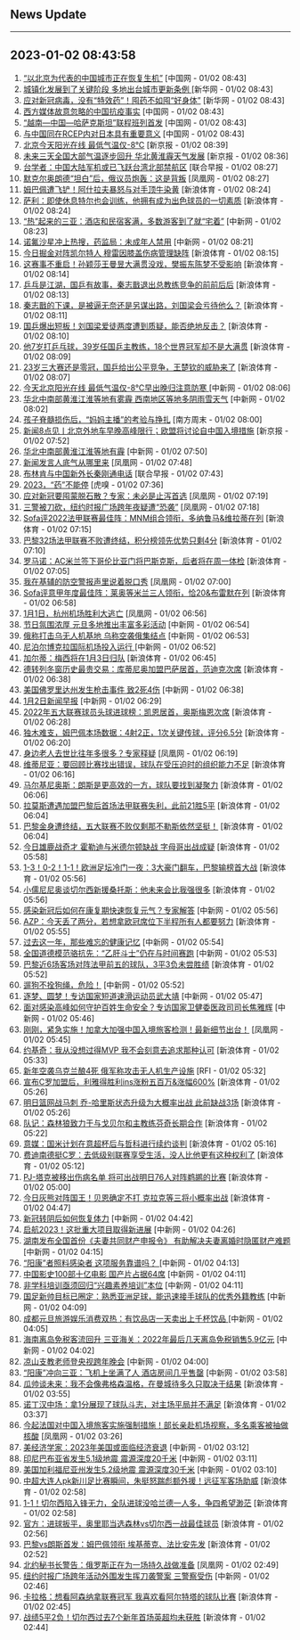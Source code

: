 ## News Update
---
2023-01-02 08:43:58
---
1. <a target="_blank" href="http://news.china.com.cn/2023-01/02/content_85036135.htm">“以北京为代表的中国城市正在恢复生机”</a> [中国网 - 01/02 08:43]
2. <a target="_blank" href="http://www.news.cn/politics/2023-01/02/c_1129250235.htm">城镇化发展到了关键阶段 多地出台城市更新条例 </a> [新华网 - 01/02 08:43]
3. <a target="_blank" href="http://www.news.cn/politics/2023-01/02/c_1129250225.htm">应对新冠病毒，没有“特效药”！囤药不如囤“好身体”</a> [新华网 - 01/02 08:43]
4. <a target="_blank" href="http://news.china.com.cn/2023-01/02/content_85036139.htm">西方媒体故意忽略的中国抗疫事实</a> [中国网 - 01/02 08:43]
5. <a target="_blank" href="http://news.china.com.cn/2023-01/02/content_85036137.htm">“越南—中国—哈萨克斯坦”联程班列首发</a> [中国网 - 01/02 08:43]
6. <a target="_blank" href="http://news.china.com.cn/2023-01/02/content_85036136.htm">与中国同在RCEP内对日本具有重要意义</a> [中国网 - 01/02 08:43]
7. <a target="_blank" href="https://www.bjnews.com.cn/detail-167261988314496.html">北京今天阳光在线 最低气温仅-8℃</a> [新京报 - 01/02 08:39]
8. <a target="_blank" href="https://www.bjnews.com.cn/detail-167261962414492.html">未来三天全国大部气温逐步回升 华北黄淮霾天气发展</a> [新京报 - 01/02 08:36]
9. <a target="_blank" href="https://www.zaobao.com/realtime/china/story20230102-1349246">台学者：中国大陆军机或已飞跃台湾北部禁航区</a> [联合早报 - 01/02 08:27]
10. <a target="_blank" href="https://news.ifeng.com/c/8MErdGe4sk3">默克尔奥朗德“坦白”后，俄议员炮轰：这是背叛</a> [凤凰网 - 01/02 08:27]
11. <a target="_blank" href="https://k.sina.cn/article_2018499075_784fda0302001kqj0.html?from=sports&subch=osport">姆巴佩遭飞铲！阿什拉夫暴怒与对手顶牛染黄</a> [新浪体育 - 01/02 08:24]
12. <a target="_blank" href="https://k.sina.cn/article_2018499075_784fda0302001kqiy.html?from=sports&subch=osport">萨利：即使休息特尔也会训练，他拥有成为出色球员的一切素质</a> [新浪体育 - 01/02 08:24]
13. <a target="_blank" href="http://www.chinanews.com//life/2023/01-02/9925959.shtml">“热”起来的三亚：酒店和民宿客满，多数游客到了就“宅着”</a> [中新网 - 01/02 08:23]
14. <a target="_blank" href="http://www.chinanews.com//life/2023/01-02/9925958.shtml">诺氟沙星冲上热搜，药监局：未成年人禁用</a> [中新网 - 01/02 08:21]
15. <a target="_blank" href="https://k.sina.cn/article_2018499075_784fda0302001kqin.html?from=sports&subch=osport">今日掘金对阵凯尔特人 穆雷因膝盖伤病管理缺阵</a> [新浪体育 - 01/02 08:15]
16. <a target="_blank" href="https://k.sina.cn/article_5559864694_14b64cd760010135il.html?from=sports&subch=pingpang">这赛事不重启！孙颖莎王曼昱大满贯没戏，樊振东陈梦不受影响</a> [新浪体育 - 01/02 08:14]
17. <a target="_blank" href="https://k.sina.cn/article_5559864694_14b64cd760010135ik.html?from=sports&subch=pingpang">乒乓是江湖，国乒有故事，秦志戬退出总教练竞争的前前后后</a> [新浪体育 - 01/02 08:13]
18. <a target="_blank" href="https://k.sina.cn/article_5559864694_14b64cd760010135ij.html?from=sports&subch=pingpang">秦志戬的下课，是被逼无奈还是另谋出路，刘国梁会亏待他么？</a> [新浪体育 - 01/02 08:11]
19. <a target="_blank" href="https://k.sina.cn/article_5559864694_14b64cd760010135ii.html?from=sports&subch=pingpang">国乒爆出短板！刘国梁爱徒两度遭到质疑，能否绝地反击？</a> [新浪体育 - 01/02 08:10]
20. <a target="_blank" href="https://k.sina.cn/article_5559864694_14b64cd760010135ih.html?from=sports&subch=pingpang">他7岁打乒乓球，39岁任国乒主教练，18个世界冠军却不是大满贯</a> [新浪体育 - 01/02 08:09]
21. <a target="_blank" href="https://k.sina.cn/article_5559864694_14b64cd760010135ig.html?from=sports&subch=pingpang">23岁三大赛还是零冠，国乒给出公平竞争，王楚钦的威胁来了</a> [新浪体育 - 01/02 08:07]
22. <a target="_blank" href="http://www.chinanews.com//sh/2023/01-02/9925955.shtml">今天北京阳光在线 最低气温仅-8℃早出晚归注意防寒 </a> [中新网 - 01/02 08:06]
23. <a target="_blank" href="http://www.chinanews.com//sh/2023/01-02/9925953.shtml">华北中南部黄淮江淮等地有雾霾 西南地区等地多阴雨雪天气</a> [中新网 - 01/02 08:02]
24. <a target="_blank" href="http://www.infzm.com/contents/241441">孩子脊髓损伤后，“妈妈主播”的考验与挣扎</a> [南方周末 - 01/02 08:00]
25. <a target="_blank" href="https://www.bjnews.com.cn/detail-167259506314444.html">新闻8点见丨北京外地车早晚高峰限行；欧盟将讨论自中国入境措施</a> [新京报 - 01/02 07:52]
26. <a target="_blank" href="http://www.chinanews.com//sh/2023/01-02/9925952.shtml">华北中南部黄淮江淮等地有霾</a> [中新网 - 01/02 07:50]
27. <a target="_blank" href="https://news.ifeng.com/c/8MElylm3stf">新闻发言人底气从哪里来</a> [凤凰网 - 01/02 07:48]
28. <a target="_blank" href="https://www.zaobao.com/realtime/china/story20230102-1349244">布林肯与中国新外长秦刚通电话</a> [联合早报 - 01/02 07:43]
29. <a target="_blank" href="https://www.huxiu.com/article/758426.html">2023，“药”不能停</a> [虎嗅 - 01/02 07:36]
30. <a target="_blank" href="https://news.ifeng.com/c/8MEgKFnv9mh">应对新冠要囤蒙脱石散？专家：未必是止泻首选</a> [凤凰网 - 01/02 07:19]
31. <a target="_blank" href="https://news.ifeng.com/c/8MEgKFnv9mH">三警被刀砍，纽约时报广场跨年夜疑遭“恐袭”</a> [凤凰网 - 01/02 07:18]
32. <a target="_blank" href="https://k.sina.cn/article_2018499075_784fda0302001kqi4.html?from=sports&subch=osport">Sofa评2022法甲联赛最佳阵：MNM组合领衔，多纳鲁马&维拉蒂在列</a> [新浪体育 - 01/02 07:15]
33. <a target="_blank" href="https://k.sina.cn/article_2018499075_784fda0302001kqi3.html?from=sports&subch=osport">巴黎32场法甲联赛不败遭终结，积分榜领先优势只剩4分</a> [新浪体育 - 01/02 07:10]
34. <a target="_blank" href="https://k.sina.cn/article_2018499075_784fda0302001kqi2.html?from=sports&subch=osport">罗马诺：AC米兰签下哥伦比亚门将巴斯克斯，后者将在周一体检</a> [新浪体育 - 01/02 07:05]
35. <a target="_blank" href="https://news.ifeng.com/c/8MElylm3sp5">我在基辅的防空警报声里说着脱口秀</a> [凤凰网 - 01/02 07:00]
36. <a target="_blank" href="https://k.sina.cn/article_2018499075_784fda0302001kqi0.html?from=sports&subch=osport">Sofa评意甲年度最佳阵：莱奥等米兰三人领衔，恰20&布雷默在列</a> [新浪体育 - 01/02 06:58]
37. <a target="_blank" href="https://news.ifeng.com/c/8MElylm3shr">1月1日，杭州机场胜利大逃亡</a> [凤凰网 - 01/02 06:56]
38. <a target="_blank" href="http://www.chinanews.com//sh/2023/01-02/9925951.shtml">节日氛围浓厚 元旦多地推出丰富多彩活动</a> [中新网 - 01/02 06:54]
39. <a target="_blank" href="http://www.chinanews.com//gj/2023/01-02/9925950.shtml">俄称打击乌无人机基地 乌称空袭俄集结点</a> [中新网 - 01/02 06:53]
40. <a target="_blank" href="http://www.chinanews.com//gj/2023/01-02/9925949.shtml">尼泊尔博克拉国际机场投入运行 </a> [中新网 - 01/02 06:52]
41. <a target="_blank" href="https://k.sina.cn/article_2018499075_784fda0302001kqhy.html?from=sports&subch=osport">加尔蒂：梅西将在1月3日归队</a> [新浪体育 - 01/02 06:45]
42. <a target="_blank" href="https://k.sina.cn/article_2018499075_784fda0302001kqhx.html?from=sports&subch=osport">德转列冬窗历史最贵交易：库蒂尼奥加盟巴萨居首，范迪克次席</a> [新浪体育 - 01/02 06:38]
43. <a target="_blank" href="http://www.chinanews.com//gj/2023/01-02/9925948.shtml">美国佛罗里达州发生枪击事件 致2死4伤</a> [中新网 - 01/02 06:38]
44. <a target="_blank" href="http://www.chinanews.com//gn/2023/01-02/9925947.shtml">1月2日新闻早报</a> [中新网 - 01/02 06:29]
45. <a target="_blank" href="https://k.sina.cn/article_2018499075_784fda0302001kqhw.html?from=sports&subch=osport">2022年五大联赛球员头球进球榜：凯恩居首，奥斯梅恩次席</a> [新浪体育 - 01/02 06:28]
46. <a target="_blank" href="https://k.sina.cn/article_2018499075_784fda0302001kqhv.html?from=sports&subch=osport">独木难支，姆巴佩本场数据：4射2正，1次关键传球，评分6.5分</a> [新浪体育 - 01/02 06:20]
47. <a target="_blank" href="https://news.ifeng.com/c/8MEbB8bwRMW">身边老人去世比往年多很多？专家释疑</a> [凤凰网 - 01/02 06:19]
48. <a target="_blank" href="https://k.sina.cn/article_2018499075_784fda0302001kqhu.html?from=sports&subch=osport">维蒂尼亚：要回顾比赛找出错误，球队在受压迫时的组织能力不足</a> [新浪体育 - 01/02 06:16]
49. <a target="_blank" href="https://k.sina.cn/article_2018499075_784fda0302001kqhr.html?from=sports&subch=osport">马尔基尼奥斯：朗斯是更高效的一方，球队要找到凝聚力</a> [新浪体育 - 01/02 06:06]
50. <a target="_blank" href="https://k.sina.cn/article_2018499075_784fda0302001kqhq.html?from=sports&subch=osport">拉莫斯遭遇加盟巴黎后首场法甲联赛失利，此前21胜5平</a> [新浪体育 - 01/02 06:04]
51. <a target="_blank" href="https://k.sina.cn/article_2018499075_784fda0302001kqhp.html?from=sports&subch=osport">巴黎金身遭终结，五大联赛不败仅剩那不勒斯依然坚挺！</a> [新浪体育 - 01/02 06:04]
52. <a target="_blank" href="https://k.sina.cn/article_2018499075_784fda0302001kqho.html?from=sports&subch=osport">今日雄鹿战奇才 霍勒迪与米德尔顿缺战 字母哥出战成疑</a> [新浪体育 - 01/02 05:58]
53. <a target="_blank" href="https://k.sina.cn/article_2834321443_a8f0502300100xxvb.html?from=sports&subch=global">1-3！0-2！1-1！欧洲足坛冷门一夜：3大豪门翻车，巴黎输榜首大战</a> [新浪体育 - 01/02 05:56]
54. <a target="_blank" href="https://k.sina.cn/article_2018499075_784fda0302001kqhn.html?from=sports&subch=osport">小儒尼尼奥谈切尔西新援桑托斯：他未来会比我强很多</a> [新浪体育 - 01/02 05:56]
55. <a target="_blank" href="http://www.chinanews.com//sh/2023/01-02/9925941.shtml">感染新冠后如何在康复期快速恢复元气？专家解答</a> [中新网 - 01/02 05:56]
56. <a target="_blank" href="https://k.sina.cn/article_2018499075_784fda0302001kqhk.html?from=sports&subch=osport">AZP：今天丢了两分，若想拿欧冠席位下半程所有人都要努力</a> [新浪体育 - 01/02 05:55]
57. <a target="_blank" href="http://www.chinanews.com//gn/2023/01-02/9925944.shtml">过去这一年，那些难忘的健康记忆</a> [中新网 - 01/02 05:54]
58. <a target="_blank" href="http://www.chinanews.com//sh/2023/01-02/9925945.shtml">全国道德模范骆抗先：“乙肝斗士”仍在与时间赛跑</a> [中新网 - 01/02 05:53]
59. <a target="_blank" href="https://k.sina.cn/article_2018499075_784fda0302001kqhf.html?from=sports&subch=osport">巴黎近6场客场对阵法甲前五的球队，3平3负未尝胜绩</a> [新浪体育 - 01/02 05:52]
60. <a target="_blank" href="http://www.chinanews.com//sh/2023/01-02/9925946.shtml">遛狗不拴狗绳，危险！</a> [中新网 - 01/02 05:52]
61. <a target="_blank" href="http://www.chinanews.com//ty/2023/01-02/9925943.shtml">逐梦、圆梦！专访国家短道速滑运动员武大靖</a> [中新网 - 01/02 05:47]
62. <a target="_blank" href="http://www.chinanews.com//gn/2023/01-02/9925942.shtml">面对感染高峰如何守护百姓生命安全？专访国家卫健委医政司司长焦雅辉</a> [中新网 - 01/02 05:46]
63. <a target="_blank" href="https://news.ifeng.com/c/8MEgKFnv9cL">刚刚，紧急实施！加拿大加强中国入境旅客检测！最新细节出台！</a> [凤凰网 - 01/02 05:45]
64. <a target="_blank" href="https://k.sina.cn/article_2018499075_784fda0302001kqha.html?from=sports&subch=osport">约基奇：我从没想过得MVP 我不会刻意去追求那种认可</a> [新浪体育 - 01/02 05:33]
65. <a target="_blank" href="https://www.rfi.fr/cn/%E5%9B%BD%E9%99%85%E6%8A%A5%E9%81%93/20230101-%E7%AC%AC3%E5%BA%A6%E5%87%BA%E4%BB%BB%E5%B7%B4%E8%A5%BF%E6%80%BB%E7%BB%9F-%E9%B2%81%E6%8B%89%E5%AE%A3%E8%AA%93%E5%B0%B1%E8%81%8C">新年空袭乌克兰酿4死 俄军称攻击无人机生产设施</a> [RFI - 01/02 05:32]
66. <a target="_blank" href="https://k.sina.cn/article_2018499075_784fda0302001kqh8.html?from=sports&subch=osport">宣布C罗加盟后，利雅得胜利ins涨粉五百万&涨幅600%</a> [新浪体育 - 01/02 05:26]
67. <a target="_blank" href="https://k.sina.cn/article_2018499075_784fda0302001kqhb.html?from=sports&subch=osport">明日篮网战马刺 乔-哈里斯状态升级为大概率出战 此前缺战3场</a> [新浪体育 - 01/02 05:26]
68. <a target="_blank" href="https://k.sina.cn/article_2018499075_784fda0302001kqh6.html?from=sports&subch=osport">队记：森林狼致力于与戈贝尔和主教练芬奇长期合作</a> [新浪体育 - 01/02 05:22]
69. <a target="_blank" href="https://k.sina.cn/article_2018499075_784fda0302001kqh2.html?from=sports&subch=osport">意媒：国米计划在意超杯后与哲科进行续约谈判</a> [新浪体育 - 01/02 05:16]
70. <a target="_blank" href="https://k.sina.cn/article_2018499075_784fda0302001kqgu.html?from=sports&subch=osport">费迪南德挺C罗：去低级别联赛享受生活，没人比他更有这种权利了</a> [新浪体育 - 01/02 05:12]
71. <a target="_blank" href="https://k.sina.cn/article_2018499075_784fda0302001kqgt.html?from=sports&subch=osport">PJ-塔克被移出伤病名单 将可出战明日76人对阵鹈鹕的比赛</a> [新浪体育 - 01/02 05:00]
72. <a target="_blank" href="https://k.sina.cn/article_2018499075_784fda0302001kqgp.html?from=sports&subch=osport">今日灰熊对阵国王！贝恩确定不打 克拉克等三将小概率出战</a> [新浪体育 - 01/02 04:47]
73. <a target="_blank" href="http://www.chinanews.com//sh/2023/01-02/9925940.shtml">新冠转阴后如何恢复体力</a> [中新网 - 01/02 04:42]
74. <a target="_blank" href="http://www.chinanews.com//gn/2023/01-02/9925939.shtml">启航2023！这批重大项目取得新进展</a> [中新网 - 01/02 04:26]
75. <a target="_blank" href="http://www.chinanews.com//sh/2023/01-02/9925934.shtml">湖南发布全国首份《夫妻共同财产申报令》 有助解决夫妻离婚时隐匿财产难题</a> [中新网 - 01/02 04:15]
76. <a target="_blank" href="http://www.chinanews.com//sh/2023/01-02/9925935.shtml"> “阳康”者照料感染者 这项服务靠谱吗？ </a> [中新网 - 01/02 04:13]
77. <a target="_blank" href="http://www.chinanews.com//cul/2023/01-02/9925937.shtml">中国影史100部十亿电影 国产片占据64席</a> [中新网 - 01/02 04:11]
78. <a target="_blank" href="http://www.chinanews.com//sh/2023/01-02/9925936.shtml">非学科培训亟须回归“兴趣素养培训”本位</a> [中新网 - 01/02 04:11]
79. <a target="_blank" href="http://www.chinanews.com//ty/2023/01-02/9925938.shtml">国足新帅目标已圈定：熟悉亚洲足球，能迅速接手球队的优秀外籍教练</a> [中新网 - 01/02 04:09]
80. <a target="_blank" href="http://www.chinanews.com//sh/2023/01-02/9925932.shtml">成都元旦旅游娱乐消费双热：有饮品店一天卖出上千杯饮品 </a> [中新网 - 01/02 04:05]
81. <a target="_blank" href="http://www.chinanews.com//sh/2023/01-02/9925931.shtml">海南离岛免税客流回升 三亚海关：2022年最后几天离岛免税销售5.9亿元</a> [中新网 - 01/02 04:02]
82. <a target="_blank" href="http://www.chinanews.com//sh/2023/01-02/9925930.shtml">凉山支教老师登央视跨年晚会</a> [中新网 - 01/02 04:00]
83. <a target="_blank" href="http://www.chinanews.com//sh/2023/01-02/9925933.shtml">“阳康”冲向三亚：飞机上坐满了人 酒店房间几乎售罄</a> [中新网 - 01/02 03:58]
84. <a target="_blank" href="https://k.sina.cn/article_2018499075_784fda0302001kqgi.html?from=sports&subch=osport">瓜帅谈未来：我不会像弗格森温格，在曼城待多久只取决于结果</a> [新浪体育 - 01/02 03:55]
85. <a target="_blank" href="https://k.sina.cn/article_2018499075_784fda0302001kqgd.html?from=sports&subch=osport">诺丁汉中场：拿1分展现了球队斗志，对主场平局并不满足</a> [新浪体育 - 01/02 03:37]
86. <a target="_blank" href="https://news.ifeng.com/c/8MEVG4vhzmK">今起法国对中国入境旅客实施强制措施！部长亲赴机场视察，多名乘客被抽做核酸</a> [凤凰网 - 01/02 03:26]
87. <a target="_blank" href="http://www.chinanews.com//gj/2023/01-02/9925929.shtml">美经济学家：2023年美国或面临经济衰退</a> [中新网 - 01/02 03:12]
88. <a target="_blank" href="http://www.chinanews.com//gj/2023/01-02/9925928.shtml">印尼巴布亚省发生5.1级地震 震源深度20千米</a> [中新网 - 01/02 03:11]
89. <a target="_blank" href="http://www.chinanews.com//gj/2023/01-02/9925927.shtml">美国加利福尼亚州发生5.2级地震 震源深度30千米</a> [中新网 - 01/02 03:10]
90. <a target="_blank" href="https://k.sina.cn/article_1685707867_6479dc5b001019rcj.html?from=sports&subch=cnfootball">中超大连人pk新川足比赛瞬间，朱挺怒踹彪额外援！远征军客场助威</a> [新浪体育 - 01/02 02:58]
91. <a target="_blank" href="https://k.sina.cn/article_1436416680_559dfaa8001015olc.html?from=sports&subch=global">1-1！切尔西陷入锋无力，全队进球没哈兰德一人多，争四希望渺茫</a> [新浪体育 - 01/02 02:58]
92. <a target="_blank" href="https://k.sina.cn/article_2018499075_784fda0302001kqg2.html?from=sports&subch=osport">官方：进球扳平，奥里耶当选森林vs切尔西一战最佳球员</a> [新浪体育 - 01/02 02:56]
93. <a target="_blank" href="https://k.sina.cn/article_2018499075_784fda0302001kqg1.html?from=sports&subch=osport">巴黎vs朗斯首发：姆巴佩领衔 埃基蒂克、法比安先发</a> [新浪体育 - 01/02 02:52]
94. <a target="_blank" href="https://news.ifeng.com/c/8MEVG4vQObV">北约秘书长警告：俄罗斯正在为一场持久战做准备</a> [凤凰网 - 01/02 02:49]
95. <a target="_blank" href="http://www.chinanews.com//gj/2023/01-02/9925926.shtml">纽约时报广场跨年活动外围发生挥刀袭警案 三警察受伤</a> [中新网 - 01/02 02:46]
96. <a target="_blank" href="https://k.sina.cn/article_2018499075_784fda0302001kqfx.html?from=sports&subch=osport">卡拉格：想看阿森纳拿联赛冠军 我喜欢看阿尔特塔的球队比赛</a> [新浪体育 - 01/02 02:45]
97. <a target="_blank" href="https://k.sina.cn/article_2018499075_784fda0302001kqfy.html?from=sports&subch=osport">战绩5平2负！切尔西过去7个新年首场英超均未获胜</a> [新浪体育 - 01/02 02:44]
